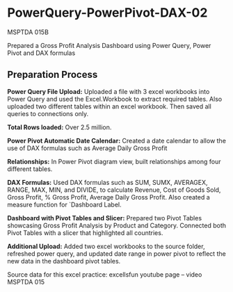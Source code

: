 # <b>PowerQuery-PowerPivot-DAX-02</b>

MSPTDA 015B 

Prepared a Gross Profit Analysis Dashboard using Power Query, Power Pivot and DAX formulas

## <b>Preparation Process</b>

<b>Power Query File Upload:</b> Uploaded a file with 3 excel workbooks into Power Query and used the Excel.Workbook to extract required tables. Also uploaded two different tables within an excel workbook. Then saved all queries to connections only.

<b>Total Rows loaded:</b> Over 2.5 million.

<b>Power Pivot Automatic Date Calendar:</b> Created a date calendar to allow the use of DAX formulas such as Average Daily Gross Profit

<b>Relationships:</b> In Power Pivot diagram view, built relationships among four different tables.

<b>DAX Formulas:</b> Used DAX formulas such as SUM, SUMX, AVERAGEX, RANGE, MAX, MIN, and DIVIDE, to calculate Revenue, Cost of Goods Sold, Gross Profit, % Gross Profit, Average Daily Gross Profit. Also created a measure function for `Dashboard Label.

<b>Dashboard with Pivot Tables and Slicer:</b> Prepared two Pivot Tables showcasing Gross Profit Analysis by Product and Category. Connected both Pivot Tables with a slicer that highlighted all countries.

<b>Additional Upload:</b> Added two excel workbooks to the source folder, refreshed power query, and updated date range in power pivot to reflect the new data in the dashboard pivot tables.



Source data for this excel practice: excellsfun youtube page – video MSPTDA 015 	
